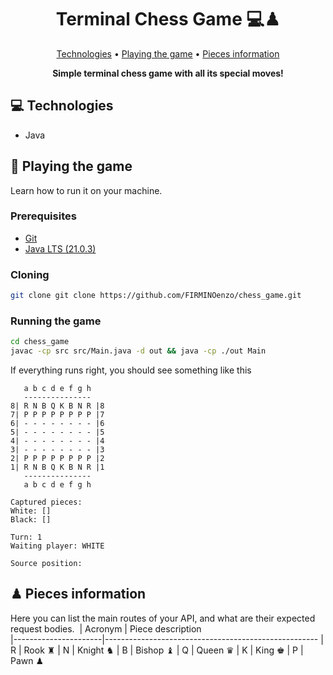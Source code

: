 <h1 align="center" style="font-weight: bold;">Terminal Chess Game 💻♟</h1>

<p align="center">
  <a href="#tech">Technologies</a> • 
  <a href="#playing">Playing the game</a> • 
  <a href="#info">Pieces information</a>
</p>

<p align="center">
    <b>Simple terminal chess game with all its special moves!</b>
</p>

<h2 id="tech">💻 Technologies</h2>

- Java

<h2 id="playing">🚀 Playing the game</h2>

Learn how to run it on your machine.

<h3>Prerequisites</h3>

- [Git](https://github.com/)
- [Java LTS (21.0.3)](https://github.com)

<h3>Cloning</h3>

```bash
git clone git clone https://github.com/FIRMINOenzo/chess_game.git
```

<h3>Running the game</h3>

```bash
cd chess_game
javac -cp src src/Main.java -d out && java -cp ./out Main
```

If everything runs right, you should see something like this

```
   a b c d e f g h
   ---------------
8| R N B Q K B N R |8
7| P P P P P P P P |7
6| - - - - - - - - |6
5| - - - - - - - - |5
4| - - - - - - - - |4
3| - - - - - - - - |3
2| P P P P P P P P |2
1| R N B Q K B N R |1
   ---------------
   a b c d e f g h

Captured pieces:
White: []
Black: []

Turn: 1
Waiting player: WHITE

Source position:
```

<h2 id="info">♟ Pieces information</h2>

Here you can list the main routes of your API, and what are their expected request bodies.
​
| Acronym | Piece description                                          
|----------------------|-----------------------------------------------------
| R | Rook ♜
| N | Knight ♞
| B | Bishop ♝
| Q | Queen ♛
| K | King ♚
| P | Pawn ♟
